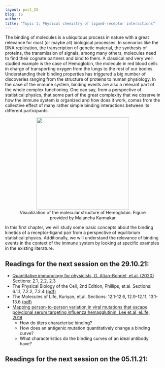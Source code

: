 ```yaml
---
layout: post_IS
blog: IS
author: 
title: "Topic 1: Physical chemistry of ligand-receptor interactions"
---
```




The binding of molecules is a ubiquitous process in nature with a great relevance for most (or maybe all) biological processes. In scenarios like the DNA replication, the transcription of genetic material, the synthesis of proteins, the transmission of signals, among many others, molecules need to find their cognate partners and bind to them. A classical and very well studied example is the case of Hemoglobin, the molecule in red blood cells in charge of transporting oxygen from the lungs to the rest of our bodies. Understanding their binding properties has triggered a big number of discoveries ranging from the structure of proteins to human physiology. In the case of the immune system, binding events are also a relevant part of the whole complex functioning. One can say, from a perspective of statistical physics, that some part of the great complexity that we observe in how the immune system is organized and how does it work, comes from the collective effect of many rather simple binding interactions between its different participants. 

<center>
<figure>
<img src= "../../../assets/images/IS/Hb_1.png" width="300px" height="auto">
<figcaption>Visualization of the molecular structure of Hemoglobin. Figure provided by Malancha Karmakar</figcaption>
</figure>
</center>
In this first chapter, we will study some basic concepts about the binding kinetics of a receptor-ligand pair from a perspective of equilibrium statistical physics. Additionally, we will understand the relevance of binding events in the context of the immune system by looking at specific examples in the existing literature.

<h2> Readings for the next session on the 29.10.21: </h2>

<ul><li> <a href="https://www.sciencedirect.com/science/article/pii/S0370157320300090">Quantitative immunology for physicists, G. Altan-Bonnet, et.al. (2020)</a> Sections: 2.1, 2.2, 2.3
	</li>
	<li> The Physical Biology of the Cell,  2nd Edition, Phillips, et.al. Sections: 6.1.1, 7.2.2, 7.2.4 <a href="{{ site.url }}/assets/files/IS/Philips_Binding.pdf">(pdf)</a>
	</li>
	<li> The Molecules of Life, Kuriyan, et.al. Sections: 12.1-12.6, 12.9-12.11, 13.1-13.6 <a href="{{ site.url }}/assets/files/IS/Kuriyan_Binding.pdf">(pdf)</a>
	</li> 
	<li> <a href= "https://elifesciences.org/articles/49324">Mapping person-to-person variation in viral mutations that escape polyclonal serum targeting influenza hemagglutinin. Lee et.al, eLife, 2019 </a>
		<ul>
			<li>
				How do titers characterise binding?
			</li>
			<li>
				How does an antigenic mutation quantitatively change a binding curve?
			</li>
			<li>
				What characteristics do the binding curves of an ideal antibody have?
			</li>
		</ul>
	</li>
</ul>



<h2> Readings for the next session on the 05.11.21: </h2>